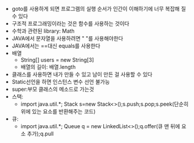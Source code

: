* goto를 사용하게 되면 프로그램의 실행 순서가 인간이 이해하기에 너무 복잡해 질 수 있다
* 구조적 프로그래밍이라는 것은 함수를 사용하는 것이다
* 수학과 관련된 library: Math
* JAVA에서 문자열을 사용하려면  " "를 사용해야한다
* JAVA에서는 ==대신 equals를 사용한다
* 배열
  * String[] users = new String[3]
  * 배열의 길이: 배열.length
* 클래스를 사용하면 내가 만들 수 있고 남이 만든 걸 사용할 수 있다
* Static선언을 하면 인스턴스 변수 선언 불가능
* super:부모 클래스의 메소드로 가는것
* 스택:
  * import java.util.*; Stack<Integer> s=new Stack<>();s.push;s.pop;s.peek(단순히 위에 있는 요소를 반환해주는 코드)
* 큐:
  * import java.util.*; Queue<Integer> q = new LinkedList<>();q.offer(큐 맨 뒤에 요소 추가);q.pull
